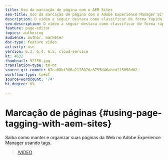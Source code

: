 ```yaml
---
title: Uso da marcação de página com o AEM Sites
seo-title: Uso da marcação de página com o Adobe Experience Manager Sites
description: O vídeo a seguir destaca como classificar de forma rápida e fácil o conteúdo em um site no Adobe Experience Manager usando tags de página.
seo-description: O vídeo a seguir destaca como classificar de forma rápida e fácil o conteúdo em um site no Adobe Experience Manager usando tags de página.
feature: page-editor
topics: authoring
audience: author, marketer
doc-type: feature video
activity: use
version: 6.3, 6.4, 6.5, cloud-service
kt: 4632
thumbnail: 32150.jpg
translation-type: tm+mt
source-git-commit: 67ca08bf386a217807da3755d46abed225050d02
workflow-type: tm+mt
source-wordcount: '74'
ht-degree: 0%

---
```



# Marcação de páginas {#using-page-tagging-with-aem-sites}

Saiba como manter e organizar suas páginas da Web no Adobe Experience Manager usando tags.

>[!VIDEO](https://video.tv.adobe.com/v/32150?quality=12&learn=on)
